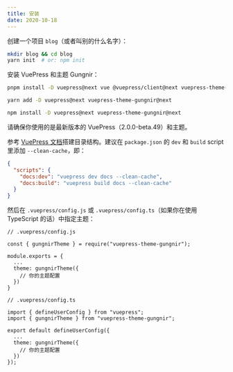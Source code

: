 ```yaml
---
title: 安装
date: 2020-10-18
---
```


创建一个项目 `blog`（或者叫别的什么名字）：

```bash
mkdir blog && cd blog
yarn init  # or: npm init
```

安装 VuePress 和主题 Gungnir：

<CodeGroup>
<CodeGroupItem title="PNPM" active>

```bash
pnpm install -D vuepress@next vue @vuepress/client@next vuepress-theme-gungnir@next
```

</CodeGroupItem>

<CodeGroupItem title="YARN" active>

```bash
yarn add -D vuepress@next vuepress-theme-gungnir@next
```

</CodeGroupItem>

<CodeGroupItem title="NPM">

```bash
npm install -D vuepress@next vuepress-theme-gungnir@next
```

</CodeGroupItem>
</CodeGroup>

请确保你使用的是最新版本的 VuePress（2.0.0-beta.49）和主题。

参考 [VuePress 文档](https://v2.vuepress.vuejs.org/guide/)搭建目录结构。建议在 `package.json` 的 `dev` 和 `build` script 里添加 `--clean-cache`，即：

```json 
{
  "scripts": {
    "docs:dev": "vuepress dev docs --clean-cache",
    "docs:build": "vuepress build docs --clean-cache"
  }
}
```

然后在 `.vuepress/config.js` 或 `.vuepress/config.ts`（如果你在使用 TypeScript 的话）中指定主题：

<CodeGroup>
<CodeGroupItem title="JS" active>

```js{7}
// .vuepress/config.js

const { gungnirTheme } = require("vuepress-theme-gungnir");

module.exports = {
  ...
  theme: gungnirTheme({
    // 你的主题配置
  })
}
```

</CodeGroupItem>

<CodeGroupItem title="TS">

```ts{8}
// .vuepress/config.ts

import { defineUserConfig } from "vuepress";
import { gungnirTheme } from "vuepress-theme-gungnir";

export default defineUserConfig({
  ...
  theme: gungnirTheme({
    // 你的主题配置
  })
});
```

</CodeGroupItem>
</CodeGroup>
